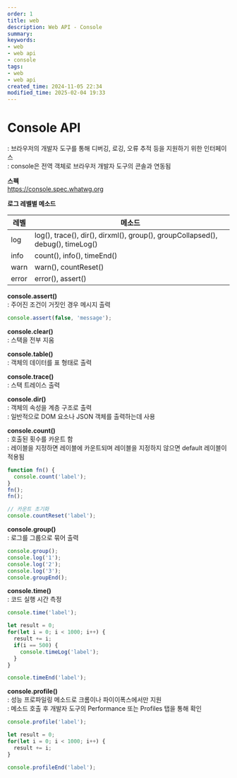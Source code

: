 ```yaml
---
order: 1
title: web
description: Web API - Console
summary:
keywords:
- web
- web api
- console
tags:
- web
- web api
created_time: 2024-11-05 22:34
modified_time: 2025-02-04 19:33
---
```


# Console API
: 브라우저의 개발자 도구를 통해 디버깅, 로깅, 오류 추적 등을 지원하기 위한 인터페이스  
: console은 전역 객체로 브라우저 개발자 도구의 콘솔과 연동됨  

**스펙**  
https://console.spec.whatwg.org


**로그 레벨별 메소드**

레벨 | 메소드
---|---
log   | log(), trace(), dir(), dirxml(), group(), groupCollapsed(), debug(), timeLog()
info  | count(), info(), timeEnd()
warn  | warn(), countReset()
error | error(), assert()


**console.assert()**  
: 주어진 조건이 거짓인 경우 메시지 출력  

```js
console.assert(false, 'message');
```


**console.clear()**  
: 스택을 전부 지움  


**console.table()**  
: 객체의 데이터를 표 형태로 출력  


**console.trace()**  
: 스택 트레이스 출력  


**console.dir()**  
: 객체의 속성을 계층 구조로 출력  
: 일반적으로 DOM 요소나 JSON 객체를 출력하는데 사용  


**console.count()**  
: 호출된 횟수를 카운트 함  
: 레이블을 지정하면 레이블에 카운트되며 레이블을 지정하지 않으면 default 레이블이 적용됨  

```js
function fn() {
  console.count('label');
}
fn();
fn();

// 카운트 초기화
console.countReset('label');
```


**console.group()**  
: 로그를 그룹으로 묶어 출력  

```js
console.group();
console.log('1');
console.log('2');
console.log('3');
console.groupEnd();
```


**console.time()**  
: 코드 실행 시간 측정  

```js
console.time('label');

let result = 0;
for(let i = 0; i < 1000; i++) {
  result += i;
  if(i == 500) {
    console.timeLog('label');
  }
}

console.timeEnd('label');
```


**console.profile()**  
: 성능 프로파일링 메소드로 크롬이나 파이이폭스에서만 지원  
: 메소드 호출 후 개발자 도구의 Performance 또는 Profiles 탭을 통해 확인  

```js
console.profile('label');

let result = 0;
for(let i = 0; i < 1000; i++) {
  result += i;
}

console.profileEnd('label');
```